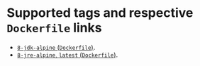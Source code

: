 # Supported tags and respective `Dockerfile` links

- [`8-jdk-alpine` (`Dockerfile`)](https://github.com/iCesofT/docker-images/blob/master/java/8-jdk-alpine/Dockerfile).
- [`8-jre-alpine`, `latest`  (`Dockerfile`)](https://github.com/iCesofT/docker-images/blob/master/java/8-jre-alpine/Dockerfile).


